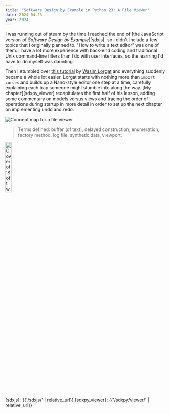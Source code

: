 ```yaml
---
title: "Software Design by Example in Python 23: A File Viewer"
date: 2024-04-23
year: 2024
---
```


I was running out of steam by the time I reached the end of
[the JavaScript version of *Software Design by Example*][sdxjs],
so I didn't include a few topics that I originally planned to.
"How to write a text editor" was one of them:
I have a lot more experience with back-end coding and traditional Unix command-line filters
than I do with user interfaces,
so the learning I'd have to do myself was daunting.

Then I stumbled over [this tutorial][lorgat_tutorial] by [Wasim Lorgat][lorgat]
and everything suddenly became a whole lot easier.
Lorgat starts with nothing more than `import curses`
and builds up a Nano-style editor one step at a time,
carefully explaining each trap someone might stumble into along the way.
[My chapter][sdxpy_viewer] recapitulates the first half of his lesson,
adding some commentary on models versus views
and tracing the order of operations during startup in more detail
in order to set up the next chapter on implementing undo and redo.

<img class="centered" src="{{'/sdxpy/viewer/concept_map.svg' | relative_url}}" alt="Concept map for a file viewer"/>

> Terms defined: buffer (of text), delayed construction, enumeration, factory method, log file, synthetic data, viewport.

<img src="{{'/sdxpy/sdxpy-cover.png' | relative_url}}" alt="Cover of 'Software Design by Example'" width="20%" class="centered">

[lorgat]: https://wasimlorgat.com/
[lorgat_tutorial]: https://wasimlorgat.com/posts/editor.html
[sdxjs]: {{'/sdxjs/' | relative_url}}
[sdxpy_viewer]: {{'/sdxpy/viewer/' | relative_url}}
